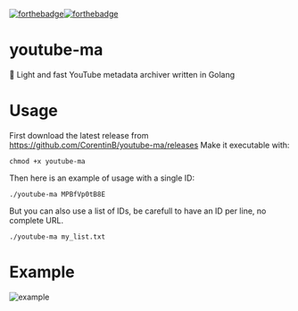 [![forthebadge](https://forthebadge.com/images/badges/built-with-love.svg)](https://forthebadge.com)[![forthebadge](https://forthebadge.com/images/badges/made-with-go.svg)](https://forthebadge.com)
# youtube-ma
💾 Light and fast YouTube metadata archiver written in Golang

# Usage

First download the latest release from https://github.com/CorentinB/youtube-ma/releases
Make it executable with:
```
chmod +x youtube-ma
```

Then here is an example of usage with a single ID:
```
./youtube-ma MPBfVp0tB8E
```
But you can also use a list of IDs, be carefull to have an ID per line, no complete URL.
```
./youtube-ma my_list.txt
```

# Example

![example](https://image.noelshack.com/fichiers/2018/30/3/1532529549-selection-355.png)
